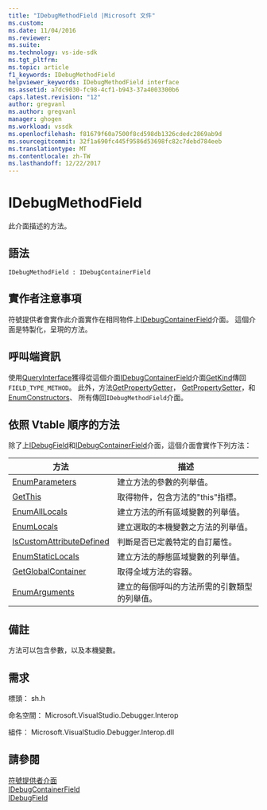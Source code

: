 ```yaml
---
title: "IDebugMethodField |Microsoft 文件"
ms.custom: 
ms.date: 11/04/2016
ms.reviewer: 
ms.suite: 
ms.technology: vs-ide-sdk
ms.tgt_pltfrm: 
ms.topic: article
f1_keywords: IDebugMethodField
helpviewer_keywords: IDebugMethodField interface
ms.assetid: a7dc9030-fc98-4cf1-b943-37a4003300b6
caps.latest.revision: "12"
author: gregvanl
ms.author: gregvanl
manager: ghogen
ms.workload: vssdk
ms.openlocfilehash: f81679f60a7500f8cd598db1326cdedc2869ab9d
ms.sourcegitcommit: 32f1a690fc445f9586d53698fc82c7debd784eeb
ms.translationtype: MT
ms.contentlocale: zh-TW
ms.lasthandoff: 12/22/2017
---
```

# <a name="idebugmethodfield"></a>IDebugMethodField
此介面描述的方法。  
  
## <a name="syntax"></a>語法  
  
```  
IDebugMethodField : IDebugContainerField  
```  
  
## <a name="notes-for-implementers"></a>實作者注意事項  
 符號提供者會實作此介面實作在相同物件上[IDebugContainerField](../../../extensibility/debugger/reference/idebugcontainerfield.md)介面。 這個介面是特製化，呈現的方法。  
  
## <a name="notes-for-callers"></a>呼叫端資訊  
 使用[QueryInterface](/cpp/atl/queryinterface)獲得從這個介面[IDebugContainerField](../../../extensibility/debugger/reference/idebugcontainerfield.md)介面[GetKind](../../../extensibility/debugger/reference/idebugfield-getkind.md)傳回`FIELD_TYPE_METHOD`。 此外，方法[GetPropertyGetter](../../../extensibility/debugger/reference/idebugpropertyfield-getpropertygetter.md)， [GetPropertySetter](../../../extensibility/debugger/reference/idebugpropertyfield-getpropertysetter.md)，和[EnumConstructors](../../../extensibility/debugger/reference/idebugclassfield-enumconstructors.md)、 所有傳回`IDebugMethodField`介面。  
  
## <a name="methods-in-vtable-order"></a>依照 Vtable 順序的方法  
 除了上[IDebugField](../../../extensibility/debugger/reference/idebugfield.md)和[IDebugContainerField](../../../extensibility/debugger/reference/idebugcontainerfield.md)介面，這個介面會實作下列方法：  
  
|方法|描述|  
|------------|-----------------|  
|[EnumParameters](../../../extensibility/debugger/reference/idebugmethodfield-enumparameters.md)|建立方法的參數的列舉值。|  
|[GetThis](../../../extensibility/debugger/reference/idebugmethodfield-getthis.md)|取得物件，包含方法的"this"指標。|  
|[EnumAllLocals](../../../extensibility/debugger/reference/idebugmethodfield-enumalllocals.md)|建立方法的所有區域變數的列舉值。|  
|[EnumLocals](../../../extensibility/debugger/reference/idebugmethodfield-enumlocals.md)|建立選取的本機變數之方法的列舉值。|  
|[IsCustomAttributeDefined](../../../extensibility/debugger/reference/idebugmethodfield-iscustomattributedefined.md)|判斷是否已定義特定的自訂屬性。|  
|[EnumStaticLocals](../../../extensibility/debugger/reference/idebugmethodfield-enumstaticlocals.md)|建立方法的靜態區域變數的列舉值。|  
|[GetGlobalContainer](../../../extensibility/debugger/reference/idebugmethodfield-getglobalcontainer.md)|取得全域方法的容器。|  
|[EnumArguments](../../../extensibility/debugger/reference/idebugmethodfield-enumarguments.md)|建立的每個呼叫的方法所需的引數類型的列舉值。|  
  
## <a name="remarks"></a>備註  
 方法可以包含參數，以及本機變數。  
  
## <a name="requirements"></a>需求  
 標頭： sh.h  
  
 命名空間： Microsoft.VisualStudio.Debugger.Interop  
  
 組件： Microsoft.VisualStudio.Debugger.Interop.dll  
  
## <a name="see-also"></a>請參閱  
 [符號提供者介面](../../../extensibility/debugger/reference/symbol-provider-interfaces.md)   
 [IDebugContainerField](../../../extensibility/debugger/reference/idebugcontainerfield.md)   
 [IDebugField](../../../extensibility/debugger/reference/idebugfield.md)
